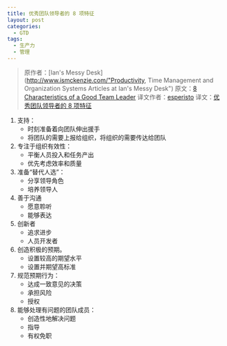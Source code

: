 ```yaml
---
title: 优秀团队领导者的 8 项特征
layout: post
categories:
  - GTD
tags:
  - 生产力
  - 管理
---
```


> 原作者：[Ian's Messy Desk](http://www.ismckenzie.com/"Productivity, Time Management and Organization Systems Articles at Ian's Messy Desk")
> 原文：[8 Characteristics of a Good Team Leader][1]
> 译文作者：[esperisto][2]
> 译文：[优秀团队领导者的 8 项特征][3]

  1. 支持： 
      * 时刻准备着向团队伸出援手
      * 将团队的需要上报给组织，将组织的需要传达给团队
  2. 专注于组织有效性： 
      * 平衡人员投入和任务产出
      * 优先考虑效率和质量
  3. 准备“替代人选”： 
      * 分享领导角色
      * 培养领导人
  4. 善于沟通 
      * 愿意聆听
      * 能够表达
  5. 创新者 
      * 追求进步
      * 人员开发者
  6. 创造积极的预期。 
      * 设置较高的期望水平
      * 设置并期望高标准
  7. 规范预期行为： 
      * 达成一致意见的决策
      * 承担风险
      * 授权
  8. 能够处理有问题的团队成员： 
      * 创造性地解决问题
      * 指导
      * 有权免职
  
[1]: http://www.ismckenzie.com/8-characteristics-of-a-good-team-leader-2/
[2]: http://jouchyi.cn
[3]: http://jouchyi.cn/2009/09/8-characteristics-of-a-good-team-leader.html/


